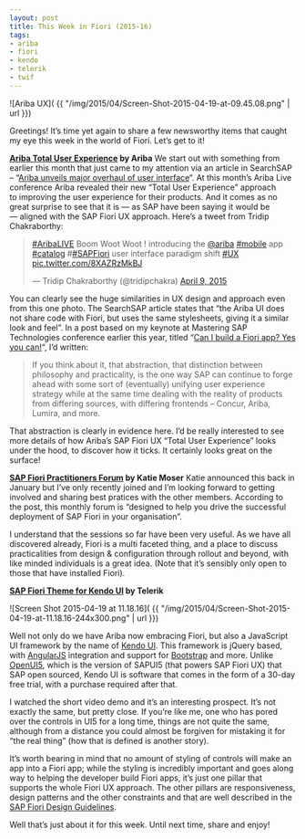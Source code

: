 ```yaml
---
layout: post
title: This Week in Fiori (2015-16)
tags:
- ariba
- fiori
- kendo
- telerik
- twif
---
```



![Ariba UX]( {{ "/img/2015/04/Screen-Shot-2015-04-19-at-09.45.08.png" | url }})

Greetings! It’s time yet again to share a few newsworthy items that caught my eye this week in the world of Fiori. Let’s get to it!

**[Ariba Total User Experience](https://youtu.be/opbypeGLZd0) by Ariba**
We start out with something from earlier this month that just came to my attention via an article in SearchSAP – “[Ariba unveils major overhaul of user interface](http://searchsap.techtarget.com/news/4500244534/Ariba-unveils-major-overhaul-of-UI)“. At this month’s Ariba Live conference Ariba revealed their new “Total User Experience” approach to improving the user experience for their products. And it comes as no great surprise to see that it is — as SAP have been saying it would be — aligned with the SAP Fiori UX approach. Here’s a tweet from Tridip Chakraborthy:

> [#AribaLIVE](https://twitter.com/hashtag/AribaLIVE?src=hash) Boom Woot Woot ! introducing the [@ariba](https://twitter.com/ariba) [#mobile](https://twitter.com/hashtag/mobile?src=hash) app [#catalog](https://twitter.com/hashtag/catalog?src=hash) #[#SAPFiori](https://twitter.com/hashtag/SAPFiori?src=hash) user interface paradigm shift [#UX](https://twitter.com/hashtag/UX?src=hash) [pic.twitter.com/8XAZRzMkBJ](http://t.co/8XAZRzMkBJ)
>
> — Tridip Chakraborthy (@tridipchakra) [April 9, 2015](https://twitter.com/tridipchakra/status/586212694644011009)

<script async="" charset="utf-8" src="//platform.twitter.com/widgets.js"></script>

You can clearly see the huge similarities in UX design and approach even from this one photo. The SearchSAP article states that “the Ariba UI does not share code with Fiori, but uses the same stylesheets, giving it a similar look and feel”. In a post based on my keynote at Mastering SAP Technologies conference earlier this year, titled “[Can I build a Fiori app? Yes you can!](http://www.bluefinsolutions.com/Blogs/DJ-Adams/March-2015/Can-I-build-a-Fiori-app-Yes-you-can!/)“, I’d written:

> If you think about it, that abstraction, that distinction between philosophy and practicality, is the one way SAP can continue to forge ahead with some sort of (eventually) unifying user experience strategy while at the same time dealing with the reality of products from differing sources, with differing frontends – Concur, Ariba, Lumira, and more.

That abstraction is clearly in evidence here. I’d be really interested to see more details of how Ariba’s SAP Fiori UX “Total User Experience” looks under the hood, to discover how it ticks. It certainly looks great on the surface!

**[SAP Fiori Practitioners Forum](http://scn.sap.com/community/mobile/blog/2015/01/14/maximize-your-investment-in-sap-fiori-free-practitioners-forum-best-practices) by Katie Moser**
Katie announced this back in January but I’ve only recently joined and I’m looking forward to getting involved and sharing best pratices with the other members. According to the post, this monthly forum is “designed to help you drive the successful deployment of SAP Fiori in your organisation”.

I understand that the sessions so far have been very useful. As we have all discovered already, Fiori is a multi faceted thing, and a place to discuss practicalities from design & configuration through rollout and beyond, with like minded individuals is a great idea. (Note that it’s sensibly only open to those that have installed Fiori).

**[SAP Fiori Theme for Kendo UI](http://www.telerik.com/kendo-ui/sap-fiori-theme-html5-widgets) by Telerik**

![Screen Shot 2015-04-19 at 11.18.16]( {{ "/img/2015/04/Screen-Shot-2015-04-19-at-11.18.16-244x300.png" | url }})

Well not only do we have Ariba now embracing Fiori, but also a JavaScript UI framework by the name of [Kendo UI](http://www.telerik.com/kendo-ui). This framework is jQuery based, with [AngularJS](https://angularjs.org/) integration and support for [Bootstrap](http://getbootstrap.com/) and more. Unlike [OpenUI5](http://openui5.org), which is the version of SAPUI5 (that powers SAP Fiori UX) that SAP open sourced, Kendo UI is software that comes in the form of a 30-day free trial, with a purchase required after that.

I watched the short video demo and it’s an interesting prospect. It’s not exactly the same, but pretty close. If you’re like me, one who has pored over the controls in UI5 for a long time, things are not quite the same, although from a distance you could almost be forgiven for mistaking it for “the real thing” (how that is defined is another story).

It’s worth bearing in mind that no amount of styling of controls will make an app into a Fiori app; while the styling is incredibly important and goes along way to helping the developer build Fiori apps, it’s just one pillar that supports the whole Fiori UX approach. The other pillars are responsiveness, design patterns and the other constraints and that are well described in the [SAP Fiori Design Guidelines](http://experience.sap.com/fiori-guidelines/index.html).

Well that’s just about it for this week. Until next time, share and enjoy!


